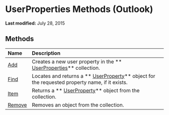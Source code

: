 
# UserProperties Methods (Outlook)

 **Last modified:** July 28, 2015


## Methods



|**Name**|**Description**|
|:-----|:-----|
| [Add](88b86622-2234-77be-41e7-b76b0b3a75ad.md)|Creates a new user property in the  ** [UserProperties](20b49c86-d74f-9bda-382c-559af278c148.md)** collection.|
| [Find](3b71ce5a-4bb0-fdab-a24e-02c631816b80.md)|Locates and returns a  ** [UserProperty](c94f642f-4368-d775-a79f-ce6c39bfe1fd.md)** object for the requested property name, if it exists.|
| [Item](3e024200-0014-6a7d-dd34-9fcd0d2dd292.md)|Returns a  ** [UserProperty](c94f642f-4368-d775-a79f-ce6c39bfe1fd.md)** object from the collection.|
| [Remove](47b77e76-3164-12d1-bf08-fa11847eafcb.md)|Removes an object from the collection.|
